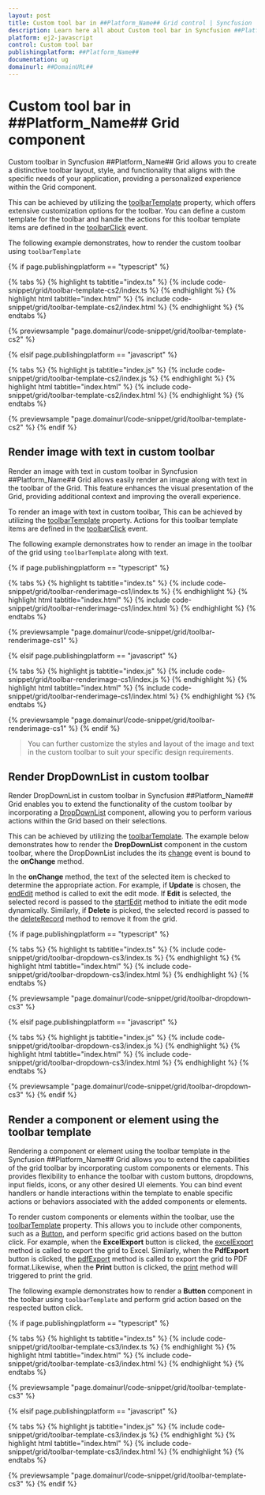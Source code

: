 ```yaml
---
layout: post
title: Custom tool bar in ##Platform_Name## Grid control | Syncfusion
description: Learn here all about Custom tool bar in Syncfusion ##Platform_Name## Grid control of Syncfusion Essential JS 2 and more.
platform: ej2-javascript
control: Custom tool bar 
publishingplatform: ##Platform_Name##
documentation: ug
domainurl: ##DomainURL##
---
```


# Custom tool bar in ##Platform_Name## Grid component

Custom toolbar in Syncfusion ##Platform_Name## Grid allows you to create a distinctive toolbar layout, style, and functionality that aligns with the specific needs of your application, providing a personalized experience within the Grid component.

This can be achieved by utilizing the [toolbarTemplate](../../api/grid/#toolbartemplate) property, which offers extensive customization options for the toolbar. You can define a custom template for the toolbar and handle the actions for this toolbar template items are defined in the [toolbarClick](../../api/grid/#toolbarclick) event.

The following example demonstrates, how to render the custom toolbar using `toolbarTemplate`

{% if page.publishingplatform == "typescript" %}

 {% tabs %}
{% highlight ts tabtitle="index.ts" %}
{% include code-snippet/grid/toolbar-template-cs2/index.ts %}
{% endhighlight %}
{% highlight html tabtitle="index.html" %}
{% include code-snippet/grid/toolbar-template-cs2/index.html %}
{% endhighlight %}
{% endtabs %}
        
{% previewsample "page.domainurl/code-snippet/grid/toolbar-template-cs2" %}

{% elsif page.publishingplatform == "javascript" %}

{% tabs %}
{% highlight js tabtitle="index.js" %}
{% include code-snippet/grid/toolbar-template-cs2/index.js %}
{% endhighlight %}
{% highlight html tabtitle="index.html" %}
{% include code-snippet/grid/toolbar-template-cs2/index.html %}
{% endhighlight %}
{% endtabs %}

{% previewsample "page.domainurl/code-snippet/grid/toolbar-template-cs2" %}
{% endif %}

## Render image with text in custom toolbar

Render an image with text in custom toolbar in Syncfusion ##Platform_Name## Grid allows easily render an image along with text in the toolbar of the Grid. This feature enhances the visual presentation of the Grid, providing additional context and improving the overall experience.

To render an image with text in custom toolbar, This can be achieved by utilizing the [toolbarTemplate](../../api/grid/#toolbartemplate) property. Actions for this toolbar template items are defined in the [toolbarClick](../../api/grid/#toolbarclick) event.

The following example demonstrates how to render an image in the toolbar of the grid using `toolbarTemplate` along with text. 

{% if page.publishingplatform == "typescript" %}

 {% tabs %}
{% highlight ts tabtitle="index.ts" %}
{% include code-snippet/grid/toolbar-renderimage-cs1/index.ts %}
{% endhighlight %}
{% highlight html tabtitle="index.html" %}
{% include code-snippet/grid/toolbar-renderimage-cs1/index.html %}
{% endhighlight %}
{% endtabs %}
        
{% previewsample "page.domainurl/code-snippet/grid/toolbar-renderimage-cs1" %}

{% elsif page.publishingplatform == "javascript" %}

{% tabs %}
{% highlight js tabtitle="index.js" %}
{% include code-snippet/grid/toolbar-renderimage-cs1/index.js %}
{% endhighlight %}
{% highlight html tabtitle="index.html" %}
{% include code-snippet/grid/toolbar-renderimage-cs1/index.html %}
{% endhighlight %}
{% endtabs %}

{% previewsample "page.domainurl/code-snippet/grid/toolbar-renderimage-cs1" %}
{% endif %}

> You can further customize the styles and layout of the image and text in the custom toolbar to suit your specific design requirements.

## Render DropDownList in custom toolbar

Render DropDownList in custom toolbar in Syncfusion ##Platform_Name## Grid enables you to extend the functionality of the custom toolbar by incorporating a [DropDownList](../../drop-down-list/getting-started) component, allowing you to perform various actions within the Grid based on their selections.

This can be achieved by utilizing the [toolbarTemplate](../../api/grid/#toolbartemplate). The example below demonstrates how to render the **DropDownList** component in the custom toolbar, where the DropDownList includes the its [change](../../api/drop-down-list#change) event is bound to the **onChange** method.

In the **onChange** method, the text of the selected item is checked to determine the appropriate action. For example, if **Update** is chosen, the [endEdit](../../api/grid#endedit) method is called to exit the edit mode. If **Edit** is selected, the selected record is passed to the [startEdit](../../api/grid#startedit) method to initiate the edit mode dynamically. Similarly, if **Delete** is picked, the selected record is passed to the [deleteRecord](../../api/grid#deleterecord) method to remove it from the grid.

{% if page.publishingplatform == "typescript" %}

 {% tabs %}
{% highlight ts tabtitle="index.ts" %}
{% include code-snippet/grid/toolbar-dropdown-cs3/index.ts %}
{% endhighlight %}
{% highlight html tabtitle="index.html" %}
{% include code-snippet/grid/toolbar-dropdown-cs3/index.html %}
{% endhighlight %}
{% endtabs %}
        
{% previewsample "page.domainurl/code-snippet/grid/toolbar-dropdown-cs3" %}

{% elsif page.publishingplatform == "javascript" %}

{% tabs %}
{% highlight js tabtitle="index.js" %}
{% include code-snippet/grid/toolbar-dropdown-cs3/index.js %}
{% endhighlight %}
{% highlight html tabtitle="index.html" %}
{% include code-snippet/grid/toolbar-dropdown-cs3/index.html %}
{% endhighlight %}
{% endtabs %}

{% previewsample "page.domainurl/code-snippet/grid/toolbar-dropdown-cs3" %}
{% endif %}

## Render a component or element using the toolbar template

Rendering a component or element using the toolbar template in the Syncfusion ##Platform_Name## Grid allows you to extend the capabilities of the grid toolbar by incorporating custom components or elements. This provides flexibility to enhance the toolbar with custom buttons, dropdowns, input fields, icons, or any other desired UI elements. You can bind event handlers or handle interactions within the template to enable specific actions or behaviors associated with the added components or elements.

To render custom components or elements within the toolbar, use the [toolbarTemplate](../../api/grid/#toolbartemplate) property. This allows you to include other components, such as a [Button](../../button/getting-started), and perform specific grid actions based on the button click. For example, when the **ExcelExport** button is clicked, the [excelExport](../../api/grid/#excelexport) method is called to export the grid to Excel. Similarly, when the **PdfExport** button is clicked, the [pdfExport](../../api/grid/#pdfexport) method is called to export the grid to PDF format.Likewise, when the **Print** button is clicked, the [print](../../api/grid/#print) method will triggered to print the grid.

The following example demonstrates how to render a **Button** component in the toolbar using `toolbarTemplate` and perform grid action based on the respected button click.

{% if page.publishingplatform == "typescript" %}

 {% tabs %}
{% highlight ts tabtitle="index.ts" %}
{% include code-snippet/grid/toolbar-template-cs3/index.ts %}
{% endhighlight %}
{% highlight html tabtitle="index.html" %}
{% include code-snippet/grid/toolbar-template-cs3/index.html %}
{% endhighlight %}
{% endtabs %}
        
{% previewsample "page.domainurl/code-snippet/grid/toolbar-template-cs3" %}

{% elsif page.publishingplatform == "javascript" %}

{% tabs %}
{% highlight js tabtitle="index.js" %}
{% include code-snippet/grid/toolbar-template-cs3/index.js %}
{% endhighlight %}
{% highlight html tabtitle="index.html" %}
{% include code-snippet/grid/toolbar-template-cs3/index.html %}
{% endhighlight %}
{% endtabs %}

{% previewsample "page.domainurl/code-snippet/grid/toolbar-template-cs3" %}
{% endif %}